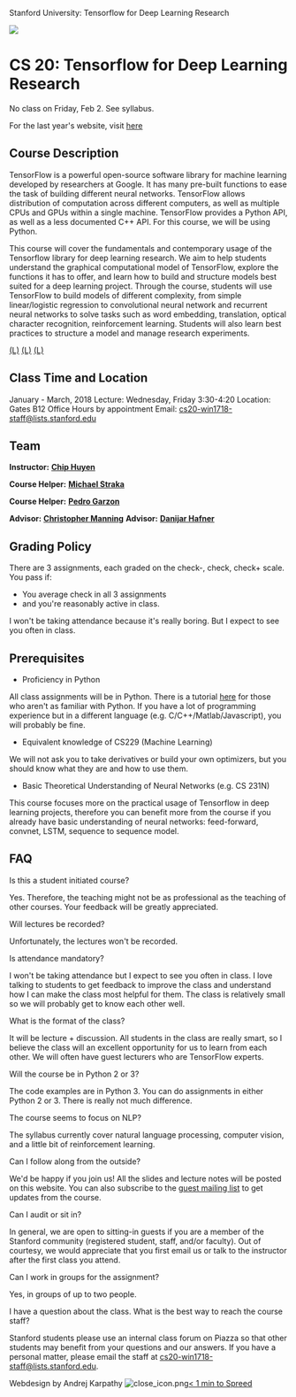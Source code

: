 Stanford University: Tensorflow for Deep Learning Research

 [![](../_resources/899e5355658b935c7c2e9943b0e78fef.jpg)](https://www.tensorflow.org/)

# CS 20: Tensorflow for Deep Learning Research

 No class on Friday, Feb 2. See syllabus.

For the last year's website, visit [here](https://web.stanford.edu/class/cs20si/2017)

## Course Description

TensorFlow is a powerful open-source software library for machine learning developed by researchers at Google. It has many pre-built functions to ease the task of building different neural networks. TensorFlow allows distribution of computation across different computers, as well as multiple CPUs and GPUs within a single machine. TensorFlow provides a Python API, as well as a less documented C++ API. For this course, we will be using Python.

This course will cover the fundamentals and contemporary usage of the Tensorflow library for deep learning research. We aim to help students understand the graphical computational model of TensorFlow, explore the functions it has to offer, and learn how to build and structure models best suited for a deep learning project. Through the course, students will use TensorFlow to build models of different complexity, from simple linear/logistic regression to convolutional neural network and recurrent neural networks to solve tasks such as word embedding, translation, optical character recognition, reinforcement learning. Students will also learn best practices to structure a model and manage research experiments.

 [(L)](http://web.stanford.edu/class/cs20si/syllabus.html)  [(L)](https://piazza.com/stanford/winter2018/cs20)  [(L)](https://github.com/chiphuyen/tf-stanford-tutorials)

## Class Time and Location

January - March, 2018
Lecture: Wednesday, Friday 3:30-4:20
Location: Gates B12
Office Hours by appointment
Email: cs20-win1718-staff@lists.stanford.edu

## Team

 **Instructor:**  [**Chip Huyen**](https://huyenchip.com/)

 **Course Helper:**  [**Michael Straka**](https://profiles.stanford.edu/michael-straka)

 **Course Helper:**  [**Pedro Garzon**](https://profiles.stanford.edu/pedro-garzon)

 **Advisor:**  [**Christopher Manning**](https://nlp.stanford.edu/manning/)
 **Advisor:**  [**Danijar Hafner**](https://danijar.com/)

## Grading Policy

There are 3 assignments, each graded on the check-, check, check+ scale. You pass if:

+ You average check in all 3 assignments
+ and you're reasonably active in class.

I won't be taking attendance because it's really boring. But I expect to see you often in class.

## Prerequisites

- Proficiency in Python

All class assignments will be in Python. There is a tutorial [here](http://cs231n.github.io/python-numpy-tutorial/) for those who aren't as familiar with Python. If you have a lot of programming experience but in a different language (e.g. C/C++/Matlab/Javascript), you will probably be fine.

- Equivalent knowledge of CS229 (Machine Learning)

We will not ask you to take derivatives or build your own optimizers, but you should know what they are and how to use them.

- Basic Theoretical Understanding of Neural Networks (e.g. CS 231N)

This course focuses more on the practical usage of Tensorflow in deep learning projects, therefore you can benefit more from the course if you already have basic understanding of neural networks: feed-forward, convnet, LSTM, sequence to sequence model.

## FAQ

Is this a student initiated course?

Yes. Therefore, the teaching might not be as professional as the teaching of other courses. Your feedback will be greatly appreciated.

Will lectures be recorded?

Unfortunately, the lectures won't be recorded.

Is attendance mandatory?

I won't be taking attendance but I expect to see you often in class. I love talking to students to get feedback to improve the class and understand how I can make the class most helpful for them. The class is relatively small so we will probably get to know each other well.

What is the format of the class?

It will be lecture + discussion. All students in the class are really smart, so I believe the class will an excellent opportunity for us to learn from each other. We will often have guest lecturers who are TensorFlow experts.

Will the course be in Python 2 or 3?

The code examples are in Python 3. You can do assignments in either Python 2 or 3. There is really not much difference.

The course seems to focus on NLP?

The syllabus currently cover natural language processing, computer vision, and a little bit of reinforcement learning.

Can I follow along from the outside?

We'd be happy if you join us! All the slides and lecture notes will be posted on this website. You can also subscribe to the [guest mailing list](http://mailman.stanford.edu/mailman/listinfo/cs20-win1718-guests) to get updates from the course.

Can I audit or sit in?

In general, we are open to sitting-in guests if you are a member of the Stanford community (registered student, staff, and/or faculty). Out of courtesy, we would appreciate that you first email us or talk to the instructor after the first class you attend.

Can I work in groups for the assignment?

Yes, in groups of up to two people.

I have a question about the class. What is the best way to reach the course staff?

Stanford students please use an internal class forum on Piazza so that other students may benefit from your questions and our answers. If you have a personal matter, please email the staff at cs20-win1718-staff@lists.stanford.edu.

Webdesign by Andrej Karpathy
![close_icon.png](../_resources/84fc025b2e6ece6f37cfbf5a8c7b496d.png)[< 1 min to Spreed]()